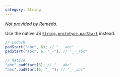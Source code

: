 ```yaml
---
category: String
---
```


_Not provided by Remeda._

Use the native JS [`String.prototype.padStart`](https://developer.mozilla.org/en-US/docs/Web/JavaScript/Reference/Global_Objects/String/padStart) instead.

```ts
// Lodash
padStart("abc", 6); // "   abc"
padStart("abc", 6, "_-"); // "_-_abc"

// Native
"abc".padStart(6); // "   abc"
"abc".padStart(6, "_-"); // "_-_abc"
```
